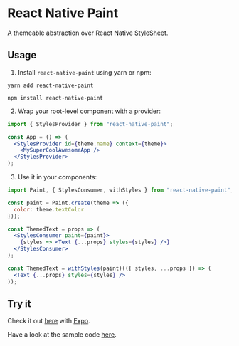 # React Native Paint

A themeable abstraction over React Native [StyleSheet](https://facebook.github.io/react-native/docs/stylesheet.html).

## Usage

1.  Install `react-native-paint` using yarn or npm:

```
yarn add react-native-paint
```

```
npm install react-native-paint
```

2.  Wrap your root-level component with a provider:

```jsx
import { StylesProvider } from "react-native-paint";

const App = () => (
  <StylesProvider id={theme.name} context={theme}>
    <MySuperCoolAwesomeApp />
  </StylesProvider>
);
```

3.  Use it in your components:

```jsx
import Paint, { StylesConsumer, withStyles } from "react-native-paint";

const paint = Paint.create(theme => ({
  color: theme.textColor
}));

const ThemedText = props => (
  <StylesConsumer paint={paint}>
    {styles => <Text {...props} styles={styles} />}
  </StylesConsumer>
);

const ThemedText = withStyles(paint)(({ styles, ...props }) => (
  <Text {...props} styles={styles} />
));
```

## Try it

Check it out [here](https://exp.host/@brankeye/themed-app) with [Expo](https://expo.io/).

Have a look at the sample code [here](https://github.com/brankeye/react-native-paint/tree/master/samples/themed-app).
